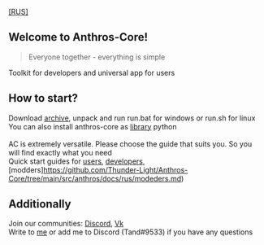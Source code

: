 [[RUS]](https://github.com/Thunder-Light/Anthros-Core/tree/main/src/anthros/docs/rus/README.md)

## Welcome to Anthros-Core!
> Everyone together - everything is simple</br>

Toolkit for developers and universal app for users</br>

## How to start?
Download [archive](https://github.com/Thunder-Light/Anthros-Core/archive/refs/heads/main.zip), unpack and run run.bat for windows or run.sh for linux</br>
You can also install anthros-core as [library](https://pypi.org/project/anthros-core/) python</br>
</br>
AC is extremely versatile. Please choose the guide that suits you. So you will find exactly what you need</br>
Quick start guides for [users](https://github.com/Thunder-Light/Anthros-Core/tree/main/src/anthros/docs/rus/users.md), [developers](https://github.com/Thunder-Light/Anthros-Core/tree/main/src/anthros/docs/rus/developers.md), [modders]https://github.com/Thunder-Light/Anthros-Core/tree/main/src/anthros/docs/rus/modeders.md)

## Additionally
Join our communities: [Discord](https://discord.gg/3zR4Ffa6mX), [Vk](https://vk.com/anthros)</br>
Write to [me](https://vk.com/thunder_light) or add me to Discord (Tand#9533) if you have any questions
